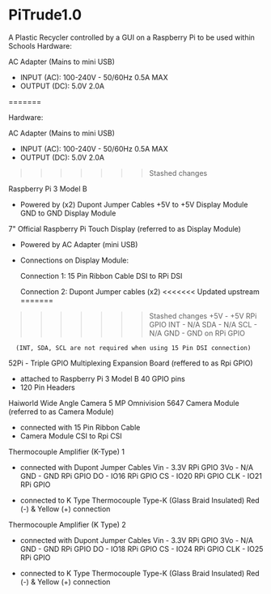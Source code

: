 # PiTrude1.0
A Plastic Recycler controlled by a GUI on a Raspberry Pi to be used within Schools
Hardware:

AC Adapter (Mains to mini USB)
 -  INPUT (AC): 100-240V - 50/60Hz  0.5A MAX
 - OUTPUT (DC): 5.0V 2.0A

=======


Hardware:

AC Adapter (Mains to mini USB)
 - INPUT (AC): 100-240V - 50/60Hz  0.5A MAX
 - OUTPUT (DC): 5.0V 2.0A
>>>>>>> Stashed changes

Raspberry Pi 3 Model B
 - Powered by (x2) Dupont Jumper Cables
      +5V to +5V Display Module
      GND to GND Display Module

7" Official Raspberry Pi Touch Display (referred to as Display Module)
 - Powered by AC Adapter (mini USB)

 - Connections on Display Module:

    Connection 1: 15 Pin Ribbon Cable
      DSI to RPi DSI

    Connection 2: Dupont Jumper cables (x2)
<<<<<<< Updated upstream
=======

>>>>>>> Stashed changes
      +5V - +5V RPi GPIO
      INT - N/A
      SDA - N/A
      SCL - N/A
      GND - GND on RPi GPIO

      (INT, SDA, SCL are not required when using 15 Pin DSI connection)

52Pi - Triple GPIO Multiplexing Expansion Board (reffered to as Rpi GPIO)
  - attached to Raspberry Pi 3 Model B 40 GPIO pins
  - 120 Pin Headers


Haiworld Wide Angle Camera 5 MP Omnivision 5647 Camera Module (referred to as Camera Module)
  - connected with 15 Pin Ribbon Cable
  - Camera Module CSI to Rpi CSI

Thermocouple Amplifier (K-Type) 1

- connected with Dupont Jumper Cables
  Vin - 3.3V RPi GPIO
  3Vo - N/A
  GND - GND RPi GPIO
  DO - IO16 RPi GPIO
  CS - IO20 RPi GPIO
  CLK - IO21 RPi GPIO

- connected to K Type Thermocouple Type-K (Glass Braid Insulated)
  Red (-) & Yellow (+) connection


Thermocouple Amplifier (K Type) 2

- connected with Dupont Jumper Cables
  Vin - 3.3V RPi GPIO
  3Vo - N/A
  GND - GND RPi GPIO
  DO - IO18 RPi GPIO
  CS - IO24 RPi GPIO
  CLK - IO25 RPi GPIO

 - connected to K Type Thermocouple Type-K (Glass Braid Insulated)
  Red (-) & Yellow (+) connection

